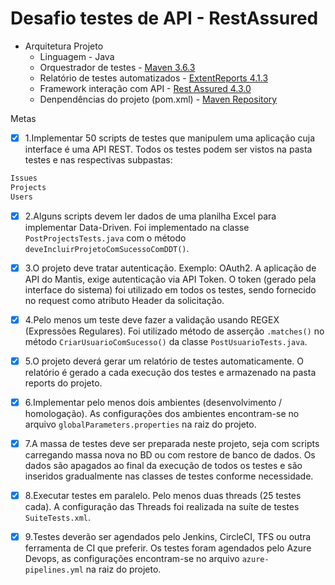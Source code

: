 # Desafio testes de API - RestAssured
- Arquitetura Projeto
    - Linguagem - Java
    - Orquestrador de testes - [Maven 3.6.3](https://maven.apache.org/download.cgi)
    - Relatório de testes automatizados - [ExtentReports 4.1.3](https://mvnrepository.com/artifact/com.aventstack/extentreports/4.1.3)
    - Framework interação com API - [Rest Assured 4.3.0](https://github.com/rest-assured/rest-assured/wiki/Downloads)
    - Denpendências do projeto (pom.xml) - [Maven Repository](https://mvnrepository.com/)

Metas

- [X] 1.Implementar 50 scripts de testes que manipulem uma aplicação cuja interface é uma API REST. 
Todos os testes podem ser vistos na pasta testes e nas respectivas subpastas:
```python
Issues
Projects
Users
```

- [X] 2.Alguns scripts devem ler dados de uma planilha Excel para implementar Data-Driven.
Foi implementado na classe ```PostProjectsTests.java``` com o método ```deveIncluirProjetoComSucessoComDDT()```. 

- [X] 3.O projeto deve tratar autenticação. Exemplo: OAuth2.
A aplicação de API do Mantis, exige autenticação via API Token. O token (gerado pela interface do sistema) foi utilizado em todos os testes, sendo fornecido no request como atributo Header da solicitação.

- [X] 4.Pelo menos um teste deve fazer a validação usando REGEX (Expressões Regulares). 
Foi utilizado método de asserção ```.matches()``` no método ```CriarUsuarioComSucesso()``` da classe ```PostUsuarioTests.java```.

- [X] 5.O projeto deverá gerar um relatório de testes automaticamente. 
O relatório é gerado a cada execução dos testes e armazenado na pasta reports do projeto.

- [X] 6.Implementar pelo menos dois ambientes (desenvolvimento / homologação). 
As configurações dos ambientes encontram-se no arquivo ```globalParameters.properties``` na raiz do projeto.

- [X] 7.A massa de testes deve ser preparada neste projeto, seja com scripts carregando massa nova no BD ou com restore de banco de dados. 
Os dados são apagados ao final da execução de todos os testes e são inseridos gradualmente nas classes de testes conforme necessidade.

- [X] 8.Executar testes em paralelo. Pelo menos duas threads (25 testes cada). 
A configuração das Threads foi realizada na suíte de testes ```SuiteTests.xml```.

- [X] 9.Testes deverão ser agendados pelo Jenkins, CircleCI, TFS ou outra ferramenta de CI que preferir. 
Os testes foram agendados pelo Azure Devops, as configurações encontram-se no arquivo ```azure-pipelines.yml``` na raiz do projeto.